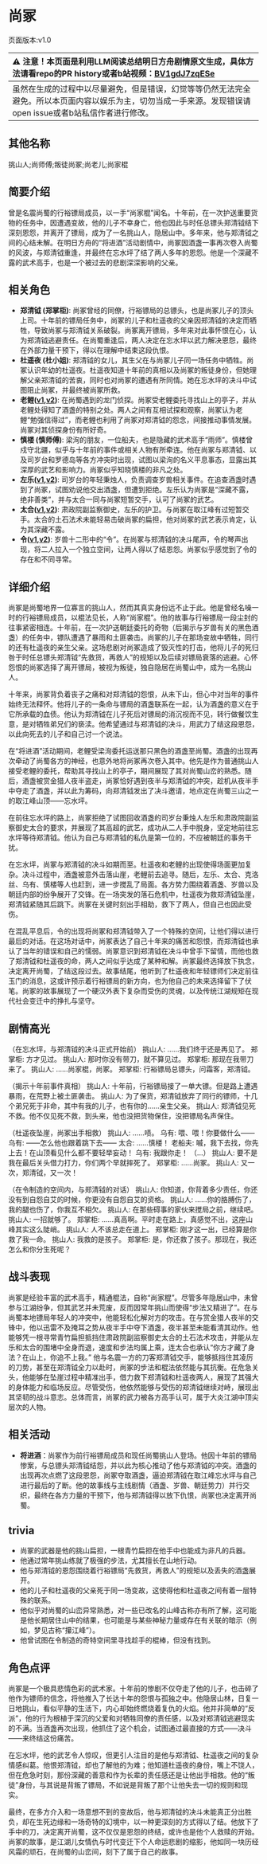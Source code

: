 # 尚冢
页面版本:v1.0
 

| :warning: 注意！本页面是利用LLM阅读总结明日方舟剧情原文生成，具体方法请看repo的PR history或者b站视频：[BV1gdJ7zqESe](https://www.bilibili.com/video/BV1gdJ7zqESe/)         |
|:----------------------------|
| 虽然在生成的过程中以尽量避免，但是错误，幻觉等等仍然无法完全避免。所以本页面内容以娱乐为主，切勿当成一手来源。发现错误请open issue或者b站私信作者进行修改。|



## 其他名称
挑山人;尚师傅;叛徒尚冢;尚老儿;尚家棍
## 简要介绍
曾是名震尚蜀的行裕镖局成员，以一手“尚家棍”闻名。十年前，在一次护送重要货物的任务中，因遭遇变故，他的儿子不幸身亡，他也因此与时任总镖头郑清钺结下深刻恩怨，并离开了镖局，成为了一名挑山人，隐居山中。多年来，他与郑清钺之间的心结未解。在明日方舟的“将进酒”活动剧情中，尚冢因酒盏一事再次卷入尚蜀的风波，与郑清钺重逢，并最终在忘水坪了结了两人多年的恩怨。他是一个深藏不露的武术高手，也是一个被过去的悲剧深深影响的父亲。
## 相关角色
-   **郑清钺 (郑掌柜)**: 尚冢曾经的同僚，行裕镖局的总镖头，也是尚冢儿子的顶头上司。十年前的镖局任务中，尚冢的儿子和杜遥夜的父亲因郑清钺的决定而牺牲，导致尚冢与郑清钺关系破裂。尚冢离开镖局，多年来对此事怀恨在心，认为郑清钺逃避责任。在尚蜀重逢后，两人决定在忘水坪以武力解决恩怨，最终在外部力量干预下，得以在理解中结束这段仇恨。
-   **杜遥夜 (杜小姐)**: 郑清钺的女儿，其生父在与尚冢儿子同一场任务中牺牲。尚冢认识年幼的杜遥夜。杜遥夜知道十年前的真相以及尚冢的叛徒身份，但她理解父亲郑清钺的苦衷，同时也对尚冢的遭遇有所同情。她在忘水坪的决斗中试图阻止尚冢，并最终被尚冢所救。
-   **老鲤([v1](char_322_lmlee.md),[v2](../char_v3/char_322_lmlee.md))**: 在尚蜀遇到的龙门侦探。尚冢受老鲤委托寻找山上的亭子，并从老鲤处得知了酒盏的特别之处。两人之间有互相试探和观察，尚冢认为老鲤“勉强信得过”，而老鲤也利用了尚冢对郑清钺的怨念，间接推动事情发展。尚冢对其侦探身份有所好奇。
-   **慎楼 (慎师傅)**: 梁洵的朋友，一位船夫，也是隐藏的武术高手“雨师”。慎楼曾戍守北疆，似乎与十年前的事件或相关人物有所牵连。他在尚冢与郑清钺、以及司岁台和罗德岛等各方冲突时出现，试图以梁洵的名义平息事态，显露出其深厚的武艺和影响力。尚冢似乎知晓慎楼的非凡之处。
-   **左乐([v1](char_4121_zuole.md),[v2](../char_v3/char_4121_zuole.md))**: 司岁台的年轻秉烛人，负责调查岁兽相关事件。在追查酒盏时遇到了尚冢，试图劝说他交出酒盏，但遭到拒绝。左乐认为尚冢是“深藏不露，绝非善类”，并与太合一同与尚冢短暂交手，认可了尚冢的武艺。
-   **太合([v1](extended_char_tai_he.md),[v2](../char_v3/extended_char_tai_he.md))**: 肃政院副监察御史，左乐的护卫。与尚冢在取江峰有过短暂交手。太合的土石法术未能轻易击破尚冢的扁担，他对尚冢的武艺表示肯定，认为其深藏不露。
-   **令([v1](char_2023_ling.md),[v2](../char_v3/char_2023_ling.md))**: 岁兽十二形中的“令”。在尚冢与郑清钺的决斗尾声，令的琴声出现，将二人拉入一个独立空间，让两人得以了结恩怨。尚冢似乎感觉到了令的存在和不同寻常。
## 详细介绍
尚冢是尚蜀地界一位寡言的挑山人，然而其真实身份远不止于此。他是曾经名噪一时的行裕镖局成员，以棍法见长，人称“尚家棍”。他的故事与行裕镖局一段尘封的往事紧密相连。十年前，在一次护送朝廷委托的奇物（后揭示与岁兽有关的黑色酒盏）的任务中，镖队遭遇了暴雨和土匪袭击。尚冢的儿子在那场变故中牺牲，同行的还有杜遥夜的亲生父亲。这场悲剧对尚冢造成了毁灭性的打击，他将儿子的死归咎于时任总镖头郑清钺“先救货，再救人”的规矩以及后续对镖局衰落的逃避。心怀怨恨的尚冢选择了离开镖局，被视为叛徒，独自隐居在尚蜀山中，成为一名挑山人。

十年来，尚冢背负着丧子之痛和对郑清钺的怨恨，从未下山，但心中对当年的事件始终无法释怀。他将儿子的一条命与镖局的酒盏联系在一起，认为酒盏的意义在于它所承载的血债。他认为郑清钺在儿子死后对镖局的消沉视而不见，转行做餐饮生意，是对牺牲弟兄们的亵渎。他希望通过与郑清钺的决斗，用武力了结这段恩怨，以此向死去的儿子和自己讨一个说法。

在“将进酒”活动期间，老鲤受梁洵委托运送那只黑色的酒盏至尚蜀。酒盏的出现再次牵动了尚蜀各方的神经，也意外地将尚冢再次卷入其中。他先是作为普通挑山人接受老鲤的委托，帮助其寻找山上的亭子，期间展现了其对尚蜀山峦的熟悉。随后，酒盏被赏金猎人夜半盗走，尚冢恰好遇到夜半与郑清钺的冲突，趁机从夜半手中夺走了酒盏，并以此为筹码，向郑清钺发出了决斗邀请，地点定在尚蜀三山之一的取江峰山顶——忘水坪。

在前往忘水坪的路上，尚冢拒绝了试图回收酒盏的司岁台秉烛人左乐和肃政院副监察御史太合的要求，并展现了其高超的武艺，成功从二人手中脱身，坚定地前往忘水坪等待郑清钺。他认为自己与郑清钺的私仇是第一位的，不应被朝廷的事务干扰。

在忘水坪，尚冢与郑清钺的决斗如期而至。杜遥夜和老鲤的出现使得场面更加复杂。决斗过程中，酒盏被意外击落山崖，老鲤前去追寻。随后，左乐、太合、克洛丝、乌有、慎楼等人也赶到，进一步搅乱了局面。各方势力围绕着酒盏、岁兽以及朝廷内部的纷争展开了交锋。在一场突发的落石危机中，杜遥夜为救郑清钺坠崖，郑清钺紧随其后跳下。尚冢在关键时刻出手相助，救下了两人，但自己也因此受伤。

在混乱平息后，令的出现将尚冢和郑清钺带入了一个特殊的空间，让他们得以进行最后的对话。在这场对话中，尚冢表达了自己十年来的痛苦和怨恨，而郑清钺也承认了当年的错误和自己的懦弱。尚冢意识到郑清钺在决斗中曾手下留情，而他也救了郑清钺和杜遥夜的命，两人之间似乎达成了某种和解。尚冢最终选择放下执念，决定离开尚蜀，了结这段过去。故事结尾，他听到了杜遥夜和年轻镖师们决定前往玉门的消息，这或许预示着行裕镖局的新方向，也为他自己的未来选择留下了伏笔。尚冢的故事展现了一个硬汉外表下复杂而受伤的灵魂，以及传统江湖规矩在现代社会变迁中的挣扎与坚守。
## 剧情高光
（在忘水坪，与郑清钺的决斗正式开始前）
挑山人: ......我们终于还是再见了。
郑掌柜: 方才见过。
挑山人: 那时你没有带刀，就不算见过。
郑掌柜: 那现在我带刀来了。
挑山人: ......尚家棍，尚冢。
郑掌柜: 行裕镖局总镖头，问霜客，郑清钺。

（揭示十年前事件真相）
挑山人: 十年前，行裕镖局接了一单大镖。但是路上遭遇暴雨，在荒野上被土匪袭击。
挑山人: 为了保货，郑清钺放弃了同行的镖师，十几个弟兄死于非命，其中有我的儿子，也有你的......亲生父亲。
挑山人: 郑清钺见死不救。他不仅见死不救，到头来，他也没把货物保住，没把镖局名声保住。

（杜遥夜坠崖，尚冢出手相救）
挑山人: ......啧。
乌有: 喂、喂！你要做什么——
乌有: ——怎么他也跟着跳下去——
太合: ......慎楼！
老船夫: 嘁，我下去找，你先上去！在山顶看见什么都不要轻举妄动！
乌有: 我跟你走！
（...）
挑山人: 要不是我在最后关头借力打力，你们两个早就摔死了。
郑掌柜: ......尚冢。
挑山人: 又一次，郑清钺，又一次！

（在令制造的空间内，与郑清钺的对话）
挑山人: 你知道，你背着多少责任，你还没有到自怨自艾的时候，你更没有自怨自艾的资格。
挑山人: ......你的胳膊伤了，我的腿也伤了，你我互不相欠。
挑山人: 在那些碍事的家伙来搅局之前，继续吧。
挑山人: 一招就够了。
郑掌柜: ......真高啊。平时走在路上，真感觉不出，这座山峰其实这么陡峭。
挑山人: 人不该总走在道上。
郑掌柜: 刚才这一出，已经算是你救了我一命。
挑山人: 我救的是孩子。
郑掌柜: 是，你还救了孩子。那现在，我还怎么和你分生死呢？
## 战斗表现
尚冢是经验丰富的武术高手，精通棍法，自称“尚家棍”。尽管多年隐居山中，未曾参与江湖纷争，但其武艺并未荒废，反而因常年挑山而使得“步法又精进了”。在与尚蜀本地镖局年轻人的冲突中，他能轻松化解对方的攻击。在与赏金猎人夜半的交锋中，他以迅雷不及掩耳之势从夜半手中夺下酒盏，夜半甚至未能看清其动作。他能够凭一根寻常青竹扁担抵挡住肃政院副监察御史太合的土石法术攻击，并能从左乐和太合的围堵中全身而退，速度和步法均属上乘，连太合也承认“你方才藏了身法？在山上，你追不上我。” 他与名震一方的刀客郑清钺交手，能够抵挡住其凌厉的刀势，甚至在郑清钺全力以赴时，尚冢的步法和棍法依然能与其抗衡。在危急关头，他能够在坠崖过程中精准出手，借力救下郑清钺和杜遥夜两人，展现了其强大的身体能力和临场反应。尽管受伤，他依然能够与受伤的郑清钺继续对峙，展现出其坚韧的战斗意志。总体而言，尚冢的武力被各方高手认可，属于大炎江湖中顶尖层次的人物。
## 相关活动
-   **将进酒**：尚冢作为前行裕镖局成员和现任尚蜀挑山人登场。他因十年前的镖局惨案，与总镖头郑清钺结怨，并以此为核心推动了他与郑清钺的冲突。酒盏的出现再次点燃了这段恩怨，尚冢夺取酒盏，逼迫郑清钺在取江峰忘水坪与自己进行最后的了断。他的故事线与主线剧情（酒盏、岁兽、朝廷势力）并行交织，最终在各方力量的干预下，他与郑清钺得以放下仇恨，尚冢也决定离开尚蜀。
## trivia
-   尚冢的武器是他的挑山扁担，一根青竹扁担在他手中也能成为非凡的兵器。
-   他通过常年挑山练就了极强的步法，尤其擅长在山地行动。
-   他与郑清钺的恩怨围绕着行裕镖局“先救货，再救人”的规矩以及丢失的酒盏展开。
-   他的儿子和杜遥夜的父亲死于同一场变故，这使得他和杜遥夜之间有着一层特殊的联系。
-   他似乎对尚蜀的山峦异常熟悉，对一些已改名的山峰古称亦有所了解，这可能是他长期居住山中的结果，也可能是与某些神秘力量或存在有关联的暗示（例如，梦见古称“攥江峰”）。
-   他曾试图在令制造的奇特空间里寻找趁手的棍棒，但没有找到。
## 角色点评
尚冢是一个极具悲情色彩的武术家。十年前的惨剧不仅夺走了他的儿子，也击碎了他作为镖师的信念，将他推入了长达十年的怨恨与孤独之中。他隐居山林，日复一日地挑山，看似平静的生活下，内心却始终燃烧着复仇的火焰。他并非简单的“反派”，他的行为根植于深沉的父爱和对牺牲同僚的责任感，以及对郑清钺逃避现实的不满。当酒盏再次出现，他抓住了这个机会，试图通过最直接的方式——决斗——来终结这份痛苦。

在忘水坪，他的武艺令人惊叹，但更引人注目的是他与郑清钺、杜遥夜之间的复杂情感纠葛。他恨郑清钺，却也了解他的为难；他知道杜遥夜的身份，嘴上不饶人，但在危急时刻，那份深藏的善意和作为长辈的责任感还是让他出手相救。他的“叛徒”身份，与其说是背叛了镖局，不如说是背叛了那个让他失去一切的规则和现实。

最终，在多方介入和一场意想不到的变故后，他与郑清钺的决斗未能真正分出胜负，却在生死边缘和一场奇特的幻境中，以一种更深刻的方式得以了结。他放下了手中的刀，决定离开尚蜀，这不仅仅是恩怨的终结，或许也是他个人救赎的开始。尚冢的故事，是江湖儿女情仇与时代变迁下个人命运悲剧的缩影，他如同一块历经风霜的顽石，在尚蜀的山峦间，刻下了属于自己的故事。